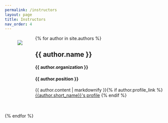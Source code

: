 ```yaml
---
permalink: /instructors
layout: page
title: Instructors
nav_order: 4
---
```

<!----- <h1>Instructors</h1> ---->
<!--
  {% for author in site.authors %}
  <section>
	<figure style="float:left" class="image is-128x128">
		<img class="is-rounded" src="{{ site.baseurl }}/assets/img/{{ author.picture }}">
	</figure>
    <div style="margin-left: 200px">
    	<h2>{{ author.name }}</h2>
    	<h4>{{ author.organization }}</h4>
    	<h4>{{ author.position }}</h4>
    	<p>{{ author.content | markdownify }}</p>
      {% if author.profile_link %}<br><a href="{{author.profile_link}}">{{author.short_name}}'s profile</a> {% endif %}
    </div>
  <br><br>
  {% endfor %}
  </section>
-->
  <section class="px-4">
  {% for author in site.authors %}
	<figure class="image is-128x128" style="float:left" >
		<img class="is-rounded" src="{{ site.baseurl }}/assets/img/{{ author.picture }}">
	</figure>
    <div class="px-4" style="overflow: auto">
    	<h2>{{ author.name }}</h2>
    	<h4>{{ author.organization }}</h4>
    	<h4>{{ author.position }}</h4>
    	<p>{{ author.content | markdownify }}{% if author.profile_link %}<a href="{{author.profile_link}}" target="_blank">{{author.short_name}}'s profile</a> {% endif %}</p>
    </div>
  <br><br>
  {% endfor %}
  </section>
